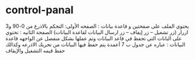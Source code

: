 # control-panal
 يحتوي الملف على صفحتين و قاعدة بيانات :  الصفحه الأولى:  التحكم بالاذرع من 0-90 و3 ازرار (زر تشغيل – زر إيفاف – زر ارسال البيانات لقاعدة البيانات)  الصفحة الثانيه : تحتوي على البانات التي تحفظ في قاعد البيانات وتم عملها بشكل منفصل عن الواجهه قاعدة البيانات : عباره عن جدول ب 7 أعمدة يتم حفظ فيها البيانات من تحريك الاذرعه وكذالك حفظ قيمه التشغيل والإيقاف
